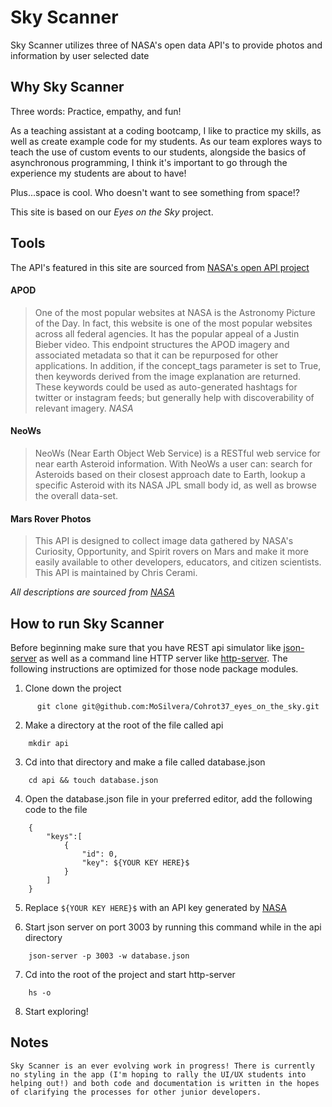 # Sky Scanner

Sky Scanner utilizes three of NASA's open data API's to provide photos and information by user selected date

## Why Sky Scanner

Three words: Practice, empathy, and fun!

As a teaching assistant at a coding bootcamp, I like to practice my skills, as well as create example code for my students. As our team explores ways to teach the use of custom events to our students, alongside the basics of asynchronous programming, I think it's important to go through the experience my students are about to have!

Plus...space is cool. Who doesn't want to see something from space!?

This site is based on our *Eyes on the Sky* project.

## Tools

The API's featured in this site are sourced from [NASA's open API project](https://api.nasa.gov/)

#### APOD

>One of the most popular websites at NASA is the Astronomy Picture of the Day. In fact, this website is one of the most popular websites across all federal agencies. It has the popular appeal of a Justin Bieber video. This endpoint structures the APOD imagery and associated metadata so that it can be repurposed for other applications. In addition, if the concept_tags parameter is set to True, then keywords derived from the image explanation are returned. These keywords could be used as auto-generated hashtags for twitter or instagram feeds; but generally help with discoverability of relevant imagery.
*NASA*

#### NeoWs

>NeoWs (Near Earth Object Web Service) is a RESTful web service for near earth Asteroid information. With NeoWs a user can: search for Asteroids based on their closest approach date to Earth, lookup a specific Asteroid with its NASA JPL small body id, as well as browse the overall data-set.

#### Mars Rover Photos
>This API is designed to collect image data gathered by NASA's Curiosity, Opportunity, and Spirit rovers on Mars and make it more easily available to other developers, educators, and citizen scientists. This API is maintained by Chris Cerami.

*All descriptions are sourced from [NASA](https://api.nasa.gov/)*
## How to run Sky Scanner
Before beginning make sure that you have REST api simulator like [json-server](https://www.npmjs.com/package/json-server#alternative-port) as well as a command line HTTP server like [http-server](https://www.npmjs.com/package/http-server). The following instructions are optimized for those node package modules.

1. Clone down the project
```
      git clone git@github.com:MoSilvera/Cohrot37_eyes_on_the_sky.git
```

2. Make a directory at the root of the file called api
```
    mkdir api
```

3. Cd into that directory and make a file called database.json
```
    cd api && touch database.json
```

4. Open the database.json file in your preferred editor, add the following code to the file
```
    {
        "keys":[
            {
                "id": 0,
                "key": ${YOUR KEY HERE}$
            }
        ]
    }
```

5. Replace `${YOUR KEY HERE}$` with an API key generated by [NASA](https://api.nasa.gov/)

6. Start json server on port 3003 by running this command while in the api directory
```
    json-server -p 3003 -w database.json
```

7. Cd into the root of the project and start http-server
```
    hs -o
```

8. Start exploring!

## Notes

    Sky Scanner is an ever evolving work in progress! There is currently no styling in the app (I'm hoping to rally the UI/UX students into helping out!) and both code and documentation is written in the hopes of clarifying the processes for other junior developers.

